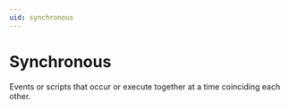 ```yaml
---
uid: synchronous
---
```


# Synchronous

Events or scripts that occur or execute together at a time coinciding each other.